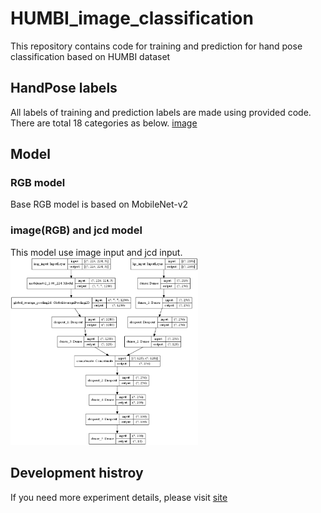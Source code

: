 # HUMBI_image_classification
This repository contains code for training and prediction for hand pose classification based on HUMBI dataset

## HandPose labels
All labels of training and prediction labels are made using provided code.
There are total 18 categories as below.
[image](https://github.com/naoc-1861355/HUMBI_image_classification/blob/master/img/label.png)

## Model
### RGB model
Base RGB model is based on MobileNet-v2

### image(RGB) and jcd model
This model use image input and jcd input.
<img width="300" height="300" src="https://github.com/naoc-1861355/HUMBI_image_classification/blob/master/img/img_dist_model.png"/>


## Development histroy
If you need more experiment details, please visit [site](http://note.youdao.com/s/3czYby59)